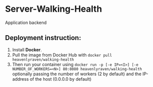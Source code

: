 # Server-Walking-Health
Application backend

## Deployment instruction:

1. Install **Docker**.
2. Pull the image from Docker Hub with `docker pull heavenlyraven/walking-health`
3. Then run your container using `docker run -p [-e IP=<I>] [-e NUMBER_OF_WORKERS=<N>] 80:8080 heavenlyraven/walking-health` optionally passing the number of workers <N> (2 by default)
and the IP-address of the host (0.0.0.0 by default)
